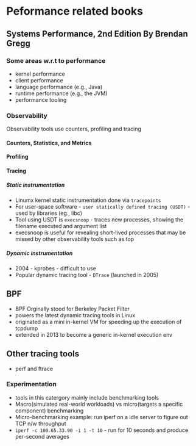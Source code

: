 # Peformance related books

## Systems Performance, 2nd Edition By Brendan Gregg

### Some areas w.r.t to performance

- kernel performance
- client performance
- language performance (e.g., Java)
- runtime performance (e.g., the JVM)
- performance tooling

### Observability

Observability tools use counters, profiling and tracing

#### Counters, Statistics, and Metrics

#### Profiling

#### Tracing

##### Static instrumentation

- Linumx kernel static instrumentation done via `tracepoints`
- For user-space software - `user statically defined tracing (USDT)` - used by libraries (eg., libc)
- Tool using USDT is `execsnoop` - traces new processes, showing the filename executed and argument list
- execsnoop is useful for revealing short-lived processes that may be missed by other observability tools such as top

##### Dynamic instrumentation

- 2004 - kprobes - difficult to use
- Popular dynamic tracing tool - `DTrace` (launched in 2005)

## BPF

- BPF Orginally stood for Berkeley Packet Filter
- powers the latest dynamic tracing tools in Linux
- originated as a mini in-kernel VM for speeding up the execution of tcpdump
- extended in 2013 to become a generic in-kernel execution env

## Other tracing tools

- perf and ftrace

### Experimentation

- tools in this catergory mainly include benchmarking tools
- Macro(simulated real-world workloads) vs micro(targets a specific component) benchmarking
- Micro-benchmarking example: run iperf on a idle server to figure out TCP n/w throughput
- `iperf -c 100.65.33.90 -i 1 -t 10` - run for 10 seconds and produce per-second averages
